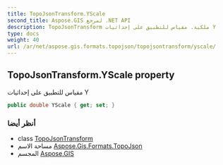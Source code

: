 ```yaml
---
title: TopoJsonTransform.YScale
second_title: Aspose.GIS لمرجع .NET API
description: TopoJsonTransform ملكية. مقياس للتطبيق على إحداثيات Y
type: docs
weight: 40
url: /ar/net/aspose.gis.formats.topojson/topojsontransform/yscale/
---
```

## TopoJsonTransform.YScale property

مقياس للتطبيق على إحداثيات Y

```csharp
public double YScale { get; set; }
```

### أنظر أيضا

* class [TopoJsonTransform](../)
* مساحة الاسم [Aspose.Gis.Formats.TopoJson](../../topojsontransform/)
* المجسم [Aspose.GIS](../../../)


